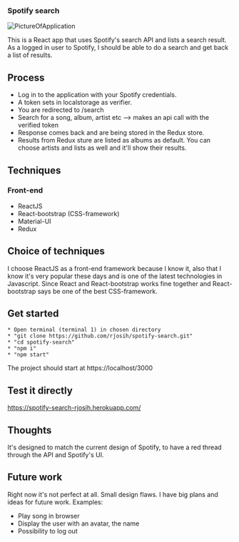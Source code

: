 ### Spotify search

![PictureOfApplication](https://i.imgur.com/oHxDoo6.png)


This is a React app that uses Spotify's search API and lists a search result. 
As a logged in user to Spotify, I should be able to do a search and get back a list of results.

## Process

* Log in to the application with your Spotify credentials. 
* A token sets in localstorage as verifier.
* You are redirected to /search 
* Search for a song, album, artist etc --> makes an api call with the verified token
* Response comes back and are being stored in the Redux store.
* Results from Redux sture are listed as albums as default. You can choose artists and lists as well and it'll show their results.

## Techniques
### Front-end 
* ReactJS
* React-bootstrap (CSS-framework)
* Material-UI
* Redux

## Choice of techniques
I choose ReactJS as a front-end framework because I know it, also that I know it's very popular these days and is one of the latest technologies in Javascript.
Since React and React-bootstrap works fine together and React-bootstrap says be one of the best CSS-framework.

## Get started
    * Open terminal (terminal 1) in chosen directory
    * "git clone https://github.com/rjosih/spotify-search.git"
    * "cd spotify-search"
    * "npm i"
    * "npm start"
The project should start at https://localhost/3000

## Test it directly
https://spotify-search-rjosih.herokuapp.com/

## Thoughts 
It's designed to match the current design of Spotify, to have a red thread through the API and Spotify's UI.

## Future work
Right now it's not perfect at all. Small design flaws. I have big plans and ideas for future work. 
Examples: 
* Play song in browser
* Display the user with an avatar, the name
* Possibility to log out



